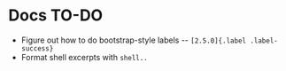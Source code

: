 # Docs TO-DO

* Figure out how to do bootstrap-style labels -- `[2.5.0]{.label .label-success}`
* Format shell excerpts with ```shell..```
